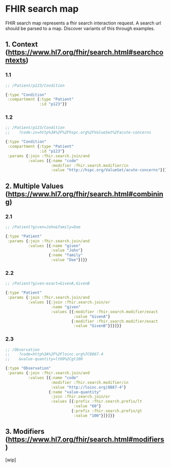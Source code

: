 # FHIR search map

FHIR search map represents a fhir search interaction request. A 
search url should be parsed to a map. Discover variants of this
through examples.

## 1. Context (https://www.hl7.org/fhir/search.html#searchcontexts)

### 1.1

```clj
;; /Patient/p123/Condition

{:type "Condition"
 :compartment {:type "Patient"
               :id "p123"}}
```

### 1.2

```clj
;; /Patient/p123/Condition
;;    ?code:in=http%3A%2F%2Fhspc.org%2FValueSet%2Facute-concerns

{:type "Condition"
 :compartment {:type "Patient"
               :id "p123"}
 :params {:join :fhir.search.join/and
          :values [{:name "code"
                    :modifier :fhir.search.modifier/in
                    :value "http://hspc.org/ValueSet/acute-concerns"}]}}
```

## 2. Multiple Values (https://www.hl7.org/fhir/search.html#combining)

### 2.1

```clj
;; /Patient?given=John&family=Doe

{:type "Patient"
 :params {:join :fhir.search.join/and
          :values [{:name "given"
                    :value "John"}
                   {:name "family"
                    :value "Doe"}]}}
```

### 2.2

```clj
;; /Patient?given:exact=GivenA,GivenB

{:type "Patient"
 :params {:join :fhir.search.join/and
          :values [{:join :fhir.search.join/or
                    :name "given"
                    :values [{:modifier :fhir.search.modifier/exact
                              :value "GivenA"}
                             {:modifier :fhir.search.modifier/exact
                              :value "GivenB"}]}]}}
```

### 2.3

```clj
;; /Observation 
;;    ?code=http%3A%2F%2Floinc.org%7C8867-4
;;    &value-quantity=lt60%2Cgt100

{:type "Observation"
 :params {:join :fhir.search.join/and
          :values [{:name "code"
                    :modifier :fhir.search.modifier/in
                    :value "http://loinc.org|8867-4"}
                   {:name "value-quantity"
                    :join :fhir.search.join/or
                    :values [{:prefix :fhir.search.prefix/lt
                              :value "60"}
                             {:prefix :fhir.search.prefix/gt
                              :value "100"}]}]}}
```

## 3. Modifiers (https://www.hl7.org/fhir/search.html#modifiers)

[wip]